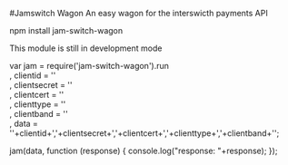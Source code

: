 #Jamswitch Wagon
An easy wagon for the interswicth payments API

npm install jam-switch-wagon

This module is still in development mode

var jam = require('jam-switch-wagon').run<br/>
    , clientid = ''<br/>
    , clientsecret = ''<br/>
    , clientcert = ''<br/>
    , clienttype = ''<br/>
    , clientband = ''<br/>
    , data = ''+clientid+','+clientsecret+','+clientcert+','+clienttype+','+clientband+'';<br/>

 jam(data, function (response) { 
    console.log("response: "+response);
});